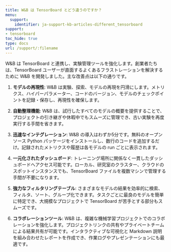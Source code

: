 ```yaml
---
title: W&B は TensorBoard とどう違うのですか？
menu:
  support:
    identifier: ja-support-kb-articles-different_tensorboard
support:
- tensorboard
toc_hide: true
type: docs
url: /support/:filename
---
```


W&B は TensorBoard と連携し、実験管理ツールを強化します。創業者たちは、TensorBoard ユーザーが直面するよくあるフラストレーションを解決するために W&B を開発しました。主な改善点は以下の通りです。

1. **モデルの再現性**: W&B は実験、探索、モデルの再現を円滑にします。メトリクス、ハイパーパラメーター、コードのバージョン、モデルのチェックポイントを記録・保存し、再現性を確保します。

2. **自動整理機能**: W&B は、試行したすべてのモデルの概要を提供することで、プロジェクトの引き継ぎや休暇中でもスムーズに管理でき、古い実験を再度実行する手間を省きます。

3. **迅速なインテグレーション**: W&B の導入はわずか5分です。無料のオープンソース Python パッケージをインストールし、数行のコードを追加するだけ。記録されたメトリクスや履歴は各モデルの run ごとに表示されます。

4. **一元化されたダッシュボード**: トレーニング場所に関係なく一貫したダッシュボードへアクセス可能です。ローカル、研究室のクラスター、クラウドのスポットインスタンスでも、TensorBoard ファイルを複数マシンで管理する手間が不要になります。

5. **強力なフィルタリングテーブル**: さまざまなモデルの結果を効率的に検索、フィルタ、ソート、グループ化できます。タスクごとに最良のモデルを簡単に特定でき、大規模なプロジェクトで TensorBoard が苦手とする部分もスムーズです。

6. **コラボレーションツール**: W&B は、複雑な機械学習プロジェクトでのコラボレーションを強化します。プロジェクトリンクの共有やプライベートチームによる結果共有が可能です。インタラクティブな可視化と Markdown 説明を組み合わせたレポートを作成でき、作業ログやプレゼンテーションにも最適です。